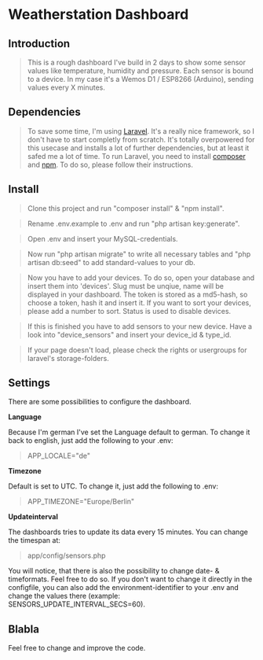 # Weatherstation Dashboard

## Introduction

> This is a rough dashboard I've build in 2 days to show some sensor values like temperature, humidity and pressure. Each sensor is bound to a device. In my case it's a Wemos D1 / ESP8266 (Arduino), sending values every X minutes.

## Dependencies

> To save some time, I'm using [Laravel](https://laravel.com). It's a really nice framework, so I don't have to start completly from scratch. It's totally overpowered for this usecase and installs a lot of further dependencies, but at least it safed me a lot of time. 
To run Laravel, you need to install [composer](https://getcomposer.org/download/) and [npm](https://nodejs.org/en/download/). To do so, please follow their instructions.

## Install

> Clone this project and run "composer install" & "npm install".

> Rename .env.example to .env and run "php artisan key:generate". 
 
> Open .env and insert your MySQL-credentials.  

> Now run "php artisan migrate" to write all necessary tables and "php artisan db:seed" to add standard-values to your db.
  
> Now you have to add your devices. To do so, open your database and insert them into 'devices'. Slug must be unqiue, name will be displayed in your dashboard. The token is stored as a md5-hash, so choose a token, hash it and insert it. If you want to sort your devices, please add a number to sort. Status is used to disable devices.  

> If this is finished you have to add sensors to your new device. Have a look into "device_sensors" and insert your device_id & type_id.  

> If your page doesn't load, please check the rights or usergroups for laravel's storage-folders.

## Settings

There are some possibilities to configure the dashboard.

__Language__  

Because I'm german I've set the Language default to german. To change it back to english, just add the following to your .env:
> APP_LOCALE="de"

__Timezone__  

Default is set to UTC. To change it, just add the following to .env:
> APP_TIMEZONE="Europe/Berlin"

__Updateinterval__  

The dashboards tries to update its data every 15 minutes. You can change the timespan at:
> app/config/sensors.php 

You will notice, that there is also the possibility to change date- & timeformats. Feel free to do so.
If you don't want to change it directly in the configfile, you can also add the environment-identifier to your .env and change the values there (example: SENSORS_UPDATE_INTERVAL_SECS=60).


## Blabla
Feel free to change and improve the code. 